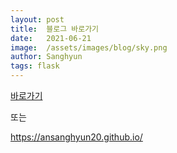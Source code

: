 ```yaml
---
layout: post
title:  블로그 바로가기
date:   2021-06-21
image:  /assets/images/blog/sky.png
author: Sanghyun
tags: flask
---
```


[바로가기](https://ansanghyun20.github.io/)

또는

https://ansanghyun20.github.io/
